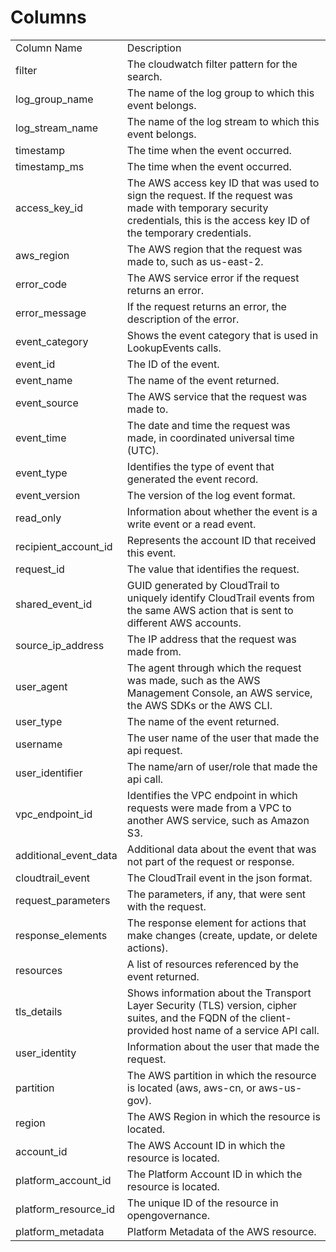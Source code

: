 # Columns  

<table>
	<tr><td>Column Name</td><td>Description</td></tr>
	<tr><td>filter</td><td>The cloudwatch filter pattern for the search.</td></tr>
	<tr><td>log_group_name</td><td>The name of the log group to which this event belongs.</td></tr>
	<tr><td>log_stream_name</td><td>The name of the log stream to which this event belongs.</td></tr>
	<tr><td>timestamp</td><td>The time when the event occurred.</td></tr>
	<tr><td>timestamp_ms</td><td>The time when the event occurred.</td></tr>
	<tr><td>access_key_id</td><td>The AWS access key ID that was used to sign the request. If the request was made with temporary security credentials, this is the access key ID of the temporary credentials.</td></tr>
	<tr><td>aws_region</td><td>The AWS region that the request was made to, such as us-east-2.</td></tr>
	<tr><td>error_code</td><td>The AWS service error if the request returns an error.</td></tr>
	<tr><td>error_message</td><td>If the request returns an error, the description of the error.</td></tr>
	<tr><td>event_category</td><td>Shows the event category that is used in LookupEvents calls.</td></tr>
	<tr><td>event_id</td><td>The ID of the event.</td></tr>
	<tr><td>event_name</td><td>The name of the event returned.</td></tr>
	<tr><td>event_source</td><td>The AWS service that the request was made to.</td></tr>
	<tr><td>event_time</td><td>The date and time the request was made, in coordinated universal time (UTC).</td></tr>
	<tr><td>event_type</td><td>Identifies the type of event that generated the event record.</td></tr>
	<tr><td>event_version</td><td>The version of the log event format.</td></tr>
	<tr><td>read_only</td><td>Information about whether the event is a write event or a read event.</td></tr>
	<tr><td>recipient_account_id</td><td>Represents the account ID that received this event.</td></tr>
	<tr><td>request_id</td><td>The value that identifies the request.</td></tr>
	<tr><td>shared_event_id</td><td>GUID generated by CloudTrail to uniquely identify CloudTrail events from the same AWS action that is sent to different AWS accounts.</td></tr>
	<tr><td>source_ip_address</td><td>The IP address that the request was made from.</td></tr>
	<tr><td>user_agent</td><td>The agent through which the request was made, such as the AWS Management Console, an AWS service, the AWS SDKs or the AWS CLI.</td></tr>
	<tr><td>user_type</td><td>The name of the event returned.</td></tr>
	<tr><td>username</td><td>The user name of the user that made the api request.</td></tr>
	<tr><td>user_identifier</td><td>The name/arn of user/role that made the api call.</td></tr>
	<tr><td>vpc_endpoint_id</td><td>Identifies the VPC endpoint in which requests were made from a VPC to another AWS service, such as Amazon S3.</td></tr>
	<tr><td>additional_event_data</td><td>Additional data about the event that was not part of the request or response.</td></tr>
	<tr><td>cloudtrail_event</td><td>The CloudTrail event in the json format.</td></tr>
	<tr><td>request_parameters</td><td>The parameters, if any, that were sent with the request.</td></tr>
	<tr><td>response_elements</td><td>The response element for actions that make changes (create, update, or delete actions).</td></tr>
	<tr><td>resources</td><td>A list of resources referenced by the event returned.</td></tr>
	<tr><td>tls_details</td><td>Shows information about the Transport Layer Security (TLS) version, cipher suites, and the FQDN of the client-provided host name of a service API call.</td></tr>
	<tr><td>user_identity</td><td>Information about the user that made the request.</td></tr>
	<tr><td>partition</td><td>The AWS partition in which the resource is located (aws, aws-cn, or aws-us-gov).</td></tr>
	<tr><td>region</td><td>The AWS Region in which the resource is located.</td></tr>
	<tr><td>account_id</td><td>The AWS Account ID in which the resource is located.</td></tr>
	<tr><td>platform_account_id</td><td>The Platform Account ID in which the resource is located.</td></tr>
	<tr><td>platform_resource_id</td><td>The unique ID of the resource in opengovernance.</td></tr>
	<tr><td>platform_metadata</td><td>Platform Metadata of the AWS resource.</td></tr>
</table>